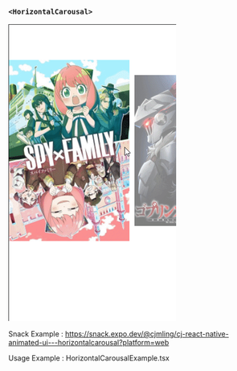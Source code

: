 ### `<HorizontalCarousal>`

![alt text for screen readers](HorizontalCarousal.gif)

Snack Example : https://snack.expo.dev/@cjmling/cj-react-native-animated-ui---horizontalcarousal?platform=web

Usage Example : HorizontalCarousalExample.tsx
